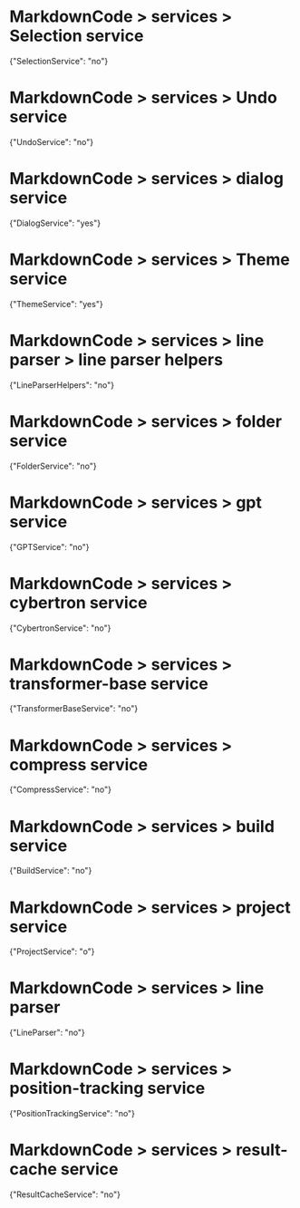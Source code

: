 # MarkdownCode > services > Selection service
{"SelectionService": "no"}
# MarkdownCode > services > Undo service
{"UndoService": "no"}
# MarkdownCode > services > dialog service
{"DialogService": "yes"}
# MarkdownCode > services > Theme service
{"ThemeService": "yes"}
# MarkdownCode > services > line parser > line parser helpers
{"LineParserHelpers": "no"}
# MarkdownCode > services > folder service
{"FolderService": "no"}
# MarkdownCode > services > gpt service
{"GPTService": "no"}
# MarkdownCode > services > cybertron service
{"CybertronService": "no"}
# MarkdownCode > services > transformer-base service
{"TransformerBaseService": "no"}
# MarkdownCode > services > compress service
{"CompressService": "no"}
# MarkdownCode > services > build service
{"BuildService": "no"}
# MarkdownCode > services > project service
{"ProjectService": "o"}
# MarkdownCode > services > line parser
{"LineParser": "no"}
# MarkdownCode > services > position-tracking service
{"PositionTrackingService": "no"}
# MarkdownCode > services > result-cache service
{"ResultCacheService": "no"}
